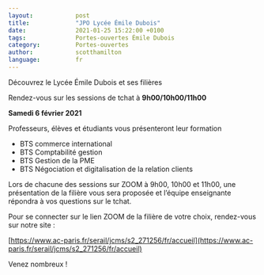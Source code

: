 ```yaml
---
layout:            post
title:             "JPO Lycée Émile Dubois"
date:              2021-01-25 15:22:00 +0100
tags:              Portes-ouvertes Émile Dubois
category:          Portes-ouvertes
author:            scotthamilton
language:          fr
---
```


Découvrez le  Lycée Émile Dubois et ses filières

Rendez-vous sur les sessions de tchat à **9h00/10h00/11h00**

**Samedi 6 février 2021**

Professeurs, élèves et étudiants vous présenteront leur formation
 - BTS commerce international
 - BTS Comptabilité gestion
 - BTS Gestion de la PME
 - BTS Négociation et digitalisation de la relation clients

Lors de chacune des sessions sur ZOOM à 9h00, 10h00 et 11h00, une présentation de la filière vous sera proposée et l’équipe enseignante répondra à vos questions sur le tchat.

Pour se connecter sur le lien ZOOM de la filière de votre choix, rendez-vous sur notre site :

[https://www.ac-paris.fr/serail/jcms/s2_271256/fr/accueil](https://www.ac-paris.fr/serail/jcms/s2_271256/fr/accueil)


Venez nombreux !
